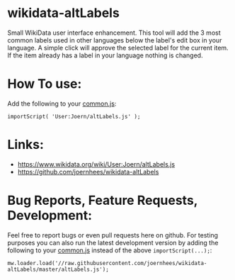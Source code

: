 # wikidata-altLabels
Small WikiData user interface enhancement.
This tool will add the 3 most common labels used in other languages below
the label's edit box in your language. A simple click will approve the
selected label for the current item.
If the item already has a label in your language nothing is changed.

# How To use:
Add the following to your
[common.js](https://www.wikidata.org/wiki/Special:MyPage/common.js):
```
importScript( 'User:Joern/altLabels.js' );
```

# Links:
 * https://www.wikidata.org/wiki/User:Joern/altLabels.js
 * https://github.com/joernhees/wikidata-altLabels

# Bug Reports, Feature Requests, Development:
Feel free to report bugs or even pull requests here on github.
For testing purposes you can also run the latest development version by adding
the following to your
[common.js](https://www.wikidata.org/wiki/Special:MyPage/common.js)
instead of the above `importScript(...);`:
```
mw.loader.load('//raw.githubusercontent.com/joernhees/wikidata-altLabels/master/altLabels.js');
```
